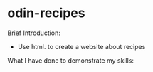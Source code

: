 # odin-recipes
Brief Introduction: 
 - Use html. to create a website about recipes

 What I have done to demonstrate my skills:
